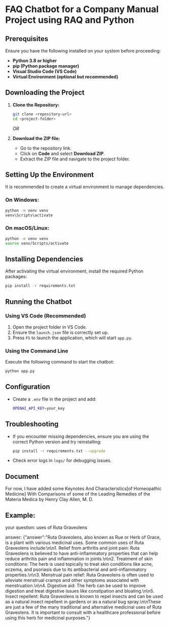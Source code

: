 # FAQ Chatbot for a Company Manual Project using RAQ and Python

## Prerequisites

Ensure you have the following installed on your system before proceeding:

- **Python 3.8 or higher**
- **pip (Python package manager)**
- **Visual Studio Code (VS Code)**
- **Virtual Environment (optional but recommended)**

## Downloading the Project

1. **Clone the Repository:**
   ```sh
   git clone <repository-url>
   cd <project-folder>
   ```
   *OR*

2. **Download the ZIP file:**
   - Go to the repository link.
   - Click on **Code** and select **Download ZIP**.
   - Extract the ZIP file and navigate to the project folder.

## Setting Up the Environment

It is recommended to create a virtual environment to manage dependencies.

### On Windows:
```sh
python -m venv venv
venv\Scripts\activate
```

### On macOS/Linux:
```sh
python -m venv venv
source venv/Scripts/activate
```

## Installing Dependencies

After activating the virtual environment, install the required Python packages:
```sh
pip install -r requirements.txt
```

## Running the Chatbot

### Using VS Code (Recommended)
1. Open the project folder in VS Code.
2. Ensure the `launch.json` file is correctly set up.
3. Press `F5` to launch the application, which will start `app.py`.

### Using the Command Line
Execute the following command to start the chatbot:
```sh
python app.py
```

## Configuration

- Create a `.env` file in the project and add:
  ```sh
  OPENAI_API_KEY=your_key
  ```

## Troubleshooting

- If you encounter missing dependencies, ensure you are using the correct Python version and try reinstalling:
  ```sh
  pip install -r requirements.txt --upgrade
  ```
- Check error logs in `logs/` for debugging issues.

## Document
For now, I have added some Keynotes And Characteristics[of Homeopathic Medicine] With Comparisons of some of the Leading Remedies of the Materia Medica by Henry Clay Allen, M. D.  

## Example:  

your question: uses of Ruta Graveolens  

answer:
{"answer":"Ruta Graveolens, also known as Rue or Herb of Grace, is a plant with various medicinal uses. Some common uses of Ruta Graveolens include:\n\n1. Relief from arthritis and joint pain: Ruta Graveolens is believed to have anti-inflammatory properties that can help reduce arthritis pain and inflammation in joints.\n\n2. Treatment of skin conditions: The herb is used topically to treat skin conditions like acne, eczema, and psoriasis due to its antibacterial and anti-inflammatory properties.\n\n3. Menstrual pain relief: Ruta Graveolens is often used to alleviate menstrual cramps and other symptoms associated with menstruation.\n\n4. Digestive aid: The herb can be used to improve digestion and treat digestive issues like constipation and bloating.\n\n5. Insect repellent: Ruta Graveolens is known to repel insects and can be used as a natural insect repellent in gardens or as a natural bug spray.\n\nThese are just a few of the many traditional and alternative medicinal uses of Ruta Graveolens. It is important to consult with a healthcare professional before using this herb for medicinal purposes."}
